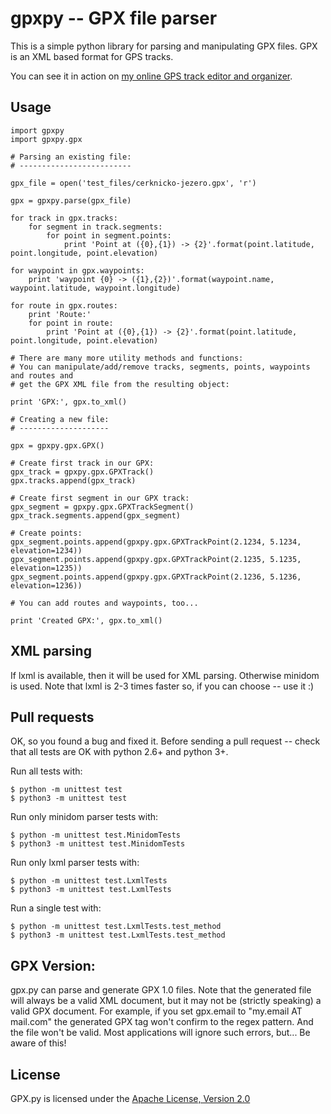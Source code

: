 gpxpy -- GPX file parser
========================

This is a simple python library for parsing and manipulating GPX files. GPX is an XML based format for GPS tracks.

You can see it in action on [my online GPS track editor and organizer](http://www.trackprofiler.com).

Usage
-----

    import gpxpy
    import gpxpy.gpx

    # Parsing an existing file:
    # -------------------------

    gpx_file = open('test_files/cerknicko-jezero.gpx', 'r')

    gpx = gpxpy.parse(gpx_file)

    for track in gpx.tracks:
        for segment in track.segments:
            for point in segment.points:
                print 'Point at ({0},{1}) -> {2}'.format(point.latitude, point.longitude, point.elevation)

    for waypoint in gpx.waypoints:
        print 'waypoint {0} -> ({1},{2})'.format(waypoint.name, waypoint.latitude, waypoint.longitude)
        
    for route in gpx.routes:
        print 'Route:'
        for point in route:
            print 'Point at ({0},{1}) -> {2}'.format(point.latitude, point.longitude, point.elevation)

    # There are many more utility methods and functions:
    # You can manipulate/add/remove tracks, segments, points, waypoints and routes and
    # get the GPX XML file from the resulting object:

    print 'GPX:', gpx.to_xml()

    # Creating a new file:
    # --------------------

    gpx = gpxpy.gpx.GPX()

    # Create first track in our GPX:
    gpx_track = gpxpy.gpx.GPXTrack()
    gpx.tracks.append(gpx_track)

    # Create first segment in our GPX track:
    gpx_segment = gpxpy.gpx.GPXTrackSegment()
    gpx_track.segments.append(gpx_segment)

    # Create points:
    gpx_segment.points.append(gpxpy.gpx.GPXTrackPoint(2.1234, 5.1234, elevation=1234))
    gpx_segment.points.append(gpxpy.gpx.GPXTrackPoint(2.1235, 5.1235, elevation=1235))
    gpx_segment.points.append(gpxpy.gpx.GPXTrackPoint(2.1236, 5.1236, elevation=1236))

    # You can add routes and waypoints, too...

    print 'Created GPX:', gpx.to_xml()

XML parsing
-----------

If lxml is available, then it will be used for XML parsing.
Otherwise minidom is used.
Note that lxml is 2-3 times faster so, if you can choose -- use it :)

Pull requests
-------------

OK, so you found a bug and fixed it. Before sending a pull request -- check that all tests are OK with python 2.6+ and python 3+.

Run all tests with:

    $ python -m unittest test
    $ python3 -m unittest test

Run only minidom parser tests with:

    $ python -m unittest test.MinidomTests
    $ python3 -m unittest test.MinidomTests

Run only lxml parser tests with:

    $ python -m unittest test.LxmlTests
    $ python3 -m unittest test.LxmlTests

Run a single test with:

    $ python -m unittest test.LxmlTests.test_method
    $ python3 -m unittest test.LxmlTests.test_method

GPX Version:
------------

gpx.py can parse and generate GPX 1.0 files. Note that the generated file will always be a valid XML document, but it may not be (strictly speaking) a valid GPX document. For example, if you set gpx.email to "my.email AT mail.com" the generated GPX tag won't confirm to the regex pattern. And the file won't be valid. Most applications will ignore such errors, but... Be aware of this!

License
-------

GPX.py is licensed under the [Apache License, Version 2.0](http://www.apache.org/licenses/LICENSE-2.0)

